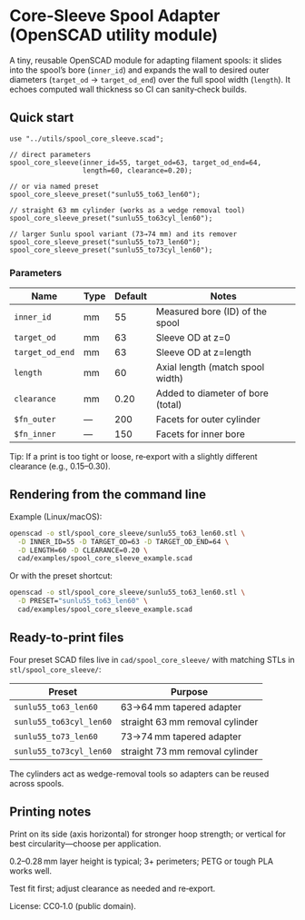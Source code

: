 # Core‑Sleeve Spool Adapter (OpenSCAD utility module)

A tiny, reusable OpenSCAD module for adapting filament spools: it slides into the
spool’s bore (`inner_id`) and expands the wall to desired outer diameters
(`target_od` → `target_od_end`) over the full spool width (`length`). It echoes
computed wall thickness so CI can
sanity‑check builds.

## Quick start

```scad
use "../utils/spool_core_sleeve.scad";

// direct parameters
spool_core_sleeve(inner_id=55, target_od=63, target_od_end=64,
                  length=60, clearance=0.20);

// or via named preset
spool_core_sleeve_preset("sunlu55_to63_len60");

// straight 63 mm cylinder (works as a wedge removal tool)
spool_core_sleeve_preset("sunlu55_to63cyl_len60");

// larger Sunlu spool variant (73→74 mm) and its remover
spool_core_sleeve_preset("sunlu55_to73_len60");
spool_core_sleeve_preset("sunlu55_to73cyl_len60");
```

### Parameters

| Name        | Type | Default | Notes                               |
|-------------|------|---------|-------------------------------------|
| `inner_id`      | mm   | 55      | Measured bore (ID) of the spool     |
| `target_od`     | mm   | 63      | Sleeve OD at z=0                    |
| `target_od_end` | mm   | 63      | Sleeve OD at z=length               |
| `length`        | mm   | 60      | Axial length (match spool width)    |
| `clearance`     | mm   | 0.20    | Added to diameter of bore (total)   |
| `$fn_outer` | —    | 200     | Facets for outer cylinder           |
| `$fn_inner` | —    | 150     | Facets for inner bore               |

Tip: If a print is too tight or loose, re‑export with a slightly different
clearance (e.g., 0.15–0.30).

## Rendering from the command line

Example (Linux/macOS):

```bash
openscad -o stl/spool_core_sleeve/sunlu55_to63_len60.stl \
  -D INNER_ID=55 -D TARGET_OD=63 -D TARGET_OD_END=64 \
  -D LENGTH=60 -D CLEARANCE=0.20 \
  cad/examples/spool_core_sleeve_example.scad
```

Or with the preset shortcut:

```bash
openscad -o stl/spool_core_sleeve/sunlu55_to63_len60.stl \
  -D PRESET="sunlu55_to63_len60" \
  cad/examples/spool_core_sleeve_example.scad
```

## Ready-to-print files

Four preset SCAD files live in `cad/spool_core_sleeve/` with matching STLs in
`stl/spool_core_sleeve/`:

| Preset | Purpose |
|--------|---------|
| `sunlu55_to63_len60` | 63→64 mm tapered adapter |
| `sunlu55_to63cyl_len60` | straight 63 mm removal cylinder |
| `sunlu55_to73_len60` | 73→74 mm tapered adapter |
| `sunlu55_to73cyl_len60` | straight 73 mm removal cylinder |

The cylinders act as wedge-removal tools so adapters can be reused across spools.


## Printing notes

Print on its side (axis horizontal) for stronger hoop strength; or vertical for
best circularity—choose per application.

0.2–0.28 mm layer height is typical; 3+ perimeters; PETG or tough PLA works well.

Test fit first; adjust clearance as needed and re‑export.

License: CC0‑1.0 (public domain).
